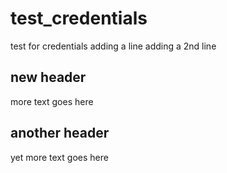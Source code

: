# test_credentials
test for credentials
adding a line
adding a 2nd line


## new header

more text goes here

## another header

yet more text goes here

